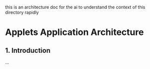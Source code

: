 this is an architecture doc for the ai to understand the context of this directory rapidly

# Applets Application Architecture

## 1. Introduction
...